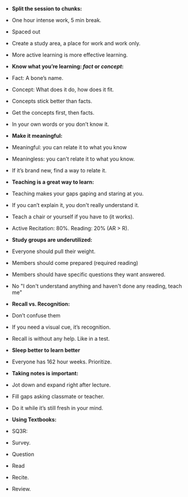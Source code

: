 

* __Split the session to chunks:__ 
 * One hour intense work, 5 min break.
 * Spaced out
* Create a study area, a place for work and work only.

* More active learning is more effective learning.

* __Know what you’re learning: *fact* or *concept*:__
 * Fact: A bone’s name.
 * Concept: What does it do, how does it fit.
 * Concepts stick better than facts.
 * Get the concepts first, then facts.
 * In your own words or you don’t know it.
 

* __Make it meaningful:__
 * Meaningful: you can relate it to what you know
 * Meaningless: you can't relate it to what you know.
 * If it’s brand new, find a way to relate it.

* __Teaching is a great way to learn:__
 * Teaching makes your gaps gaping and staring at you.
 * If you can’t explain it, you don't really understand it.
 * Teach a chair or yourself if you have to (it works).
 * Active Recitation: 80%. Reading: 20% (AR > R).

* __Study groups are underutilized:__
 * Everyone should pull their weight.
 * Members should come prepared (required reading)
 * Members should have specific questions they want answered.
  * No "I don't understand anything and haven't done any reading, teach me"
 

* __Recall vs. Recognition:__
 * Don’t confuse them
 * If you need a visual cue, it’s recognition.
 * Recall is without any help. Like in a test.

* __Sleep better to learn better__
 * Everyone has 162 hour weeks. Prioritize.

* __Taking notes is important:__
 * Jot down and expand right after lecture.
 * Fill gaps asking classmate or teacher.
 * Do it while it’s still fresh in your mind.

* __Using Textbooks:__
 * SQ3R:
  * Survey.
  * Question
  * Read
  * Recite.
  * Review.
